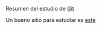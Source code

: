 Resumen del estudio de [Git](https://git-scm.com/book/en/v2)

Un bueno sitio para estudiar es [este](https://learngitbranching.js.org/)